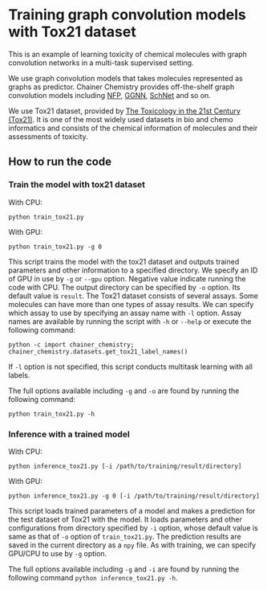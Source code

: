 # Training graph convolution models with Tox21 dataset

This is an example of learning toxicity of chemical molecules with graph convolution networks in a multi-task supervised setting.

We use graph convolution models that takes molecules represented as graphs as predictor.
Chainer Chemistry provides off-the-shelf graph convolution models including [NFP](https://arxiv.org/abs/1509.09292), [GGNN](https://arxiv.org/abs/1511.05493), [SchNet](https://arxiv.org/abs/1706.08566) and so on.

We use Tox21 dataset, provided by [The Toxicology in the 21st Century (Tox21)](https://ncats.nih.gov/tox21).
It is one of the most widely used datasets in bio and chemo informatics
and consists of the chemical information of molecules and their assessments of toxicity.

## How to run the code

### Train the model with tox21 dataset

With CPU:
```angular2html
python train_tox21.py
```

With GPU:
```angular2html
python train_tox21.py -g 0
```

This script trains the model with the tox21 dataset
and outputs trained parameters and other information to a specified directory.
We specify an ID of GPU in use by `-g` or `--gpu` option.
Negative value indicate running the code with CPU.
The output directory can be specified by `-o` option.
Its default value is `result`.
The Tox21 dataset consists of several assays.
Some molecules can have more than one types of assay results.
We can specify which assay to use by specifying an assay name with `-l` option.
Assay names are available by running the script with `-h` or `--help`
or execute the following command:

```
python -c import chainer_chemistry; chainer_chemistry.datasets.get_tox21_label_names()
```

If `-l` option is not specified, this script conducts multitask learning with all labels.

The full options available including `-g` and `-o` are found
by running the following command:

```
python train_tox21.py -h
```

### Inference with a trained model

With CPU:
```
python inference_tox21.py [-i /path/to/training/result/directory]
```

With GPU:
```
python inference_tox21.py -g 0 [-i /path/to/training/result/directory]
```

This script loads trained parameters of a model and
makes a prediction for the test dataset of Tox21 with the model.
It loads parameters and other configurations from directory specified by `-i` option,
whose default value is same as that of `-o` option of `train_tox21.py`.
The prediction results are saved in the current directory as a `npy` file.
As with training, we can specify GPU/CPU to use by `-g` option.

The full options available including `-g` and `-i` are found
by running the following command `python inference_tox21.py -h`.
